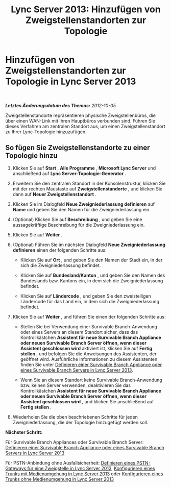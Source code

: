 ﻿---
title: 'Lync Server 2013: Hinzufügen von Zweigstellenstandorten zur Topologie'
TOCTitle: Hinzufügen von Zweigstellenstandorten zur Topologie
ms:assetid: b9c35fb0-0081-4aeb-8f95-ac2fcc6c3335
ms:mtpsurl: https://technet.microsoft.com/de-de/library/Gg412905(v=OCS.15)
ms:contentKeyID: 49295208
ms.date: 05/19/2016
mtps_version: v=OCS.15
ms.translationtype: HT
---

# Hinzufügen von Zweigstellenstandorten zur Topologie in Lync Server 2013

 

_**Letztes Änderungsdatum des Themas:** 2012-10-05_

Zweigstellenstandorte repräsentieren physische Zweigstellenbüros, die über einen WAN-Link mit Ihren Hauptbüros verbunden sind. Führen Sie dieses Verfahren am zentralen Standort aus, um einen Zweigstellenstandort zu Ihrer Lync-Topologie hinzuzufügen.

## So fügen Sie Zweigstellenstandorte zu einer Topologie hinzu

1.  Klicken Sie auf **Start** , **Alle Programme** , **Microsoft Lync Server** und anschließend auf **Lync Server-Topologie-Generator** .

2.  Erweitern Sie den zentralen Standort in der Konsolenstruktur, klicken Sie mit der rechten Maustaste auf **Zweigstellenstandorte** , und klicken Sie dann auf **Neuer Zweigstellenstandort** .

3.  Klicken Sie im Dialogfeld **Neue Zweigniederlassung definieren** auf **Name** und geben Sie den Namen für die Zweigniederlassung ein.

4.  (Optional) Klicken Sie auf **Beschreibung** , und geben Sie eine aussagekräftige Beschreibung für die Zweigniederlassung ein.

5.  Klicken Sie auf **Weiter** .

6.  (Optional) Führen Sie im nächsten Dialogfeld **Neue Zweigniederlassung definieren** einen der folgenden Schritte aus:
    
      - Klicken Sie auf **Ort** , und geben Sie den Namen der Stadt ein, in der sich die Zweigniederlassung befindet.
    
      - Klicken Sie auf **Bundesland/Kanton** , und geben Sie den Namen des Bundeslands bzw. Kantons ein, in dem sich die Zweigniederlassung befindet.
    
      - Klicken Sie auf **Ländercode** , und geben Sie den zweistelligen Ländercode für das Land ein, in dem sich die Zweigniederlassung befindet.

7.  Klicken Sie auf **Weiter** , und führen Sie einen der folgenden Schritte aus:
    
      - Stellen Sie bei Verwendung einer Survivable Branch-Anwendung oder eines Servers an diesem Standort sicher, dass das Kontrollkästchen **Assistent für neue Survivable Branch Appliance oder neuen Survivable Branch Server öffnen, wenn dieser Assistent geschlossen wird** aktiviert ist, klicken Sie auf **Fertig stellen** , und befolgen Sie die Anweisungen des Assistenten, der geöffnet wird. Ausführliche Informationen zu diesem Assistenten finden Sie unter [Definieren einer Survivable Branch Appliance oder eines Survivable Branch Servers in Lync Server 2013](lync-server-2013-define-a-survivable-branch-appliance-or-server.md).
    
      - Wenn Sie an diesem Standort keine Survivable Branch-Anwendung bzw. keinen Server verwenden, deaktivieren Sie das Kontrollkästchen **Assistent für neue Survivable Branch Appliance oder neuen Survivable Branch Server öffnen, wenn dieser Assistent geschlossen wird** , und klicken Sie anschließend auf **Fertig stellen** .

8.  Wiederholen Sie die oben beschriebenen Schritte für jeden Zweigniederlassung, die der Topologie hinzugefügt werden soll.

**Nächster Schritt:**

Für Survivable Branch Appliances oder Survivable Branch Server: [Definieren einer Survivable Branch Appliance oder eines Survivable Branch Servers in Lync Server 2013](lync-server-2013-define-a-survivable-branch-appliance-or-server.md)

Für PSTN-Anbindung ohne Ausfallsicherheit: [Definieren eines PSTN-Gateways für eine Zweigstelle in Lync Server 2013](lync-server-2013-define-a-pstn-gateway-for-a-branch-site.md), [Konfigurieren eines Trunks mit Medienumgehung in Lync Server 2013](lync-server-2013-configure-a-trunk-with-media-bypass.md) oder [Konfigurieren eines Trunks ohne Medienumgehung in Lync Server 2013](lync-server-2013-configure-a-trunk-without-media-bypass.md)

